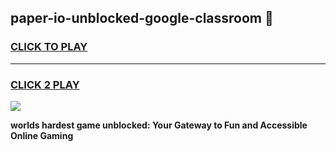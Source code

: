
## paper-io-unblocked-google-classroom 👋
<h3>
<a href="https://premium.freeplayer.one?title=paper-io-unblocked-google-classroom&ref=14F">CLICK TO PLAY</a></h3>
<hr>

<h3>
<a href="https://premium.freeplayer.one?title=paper-io-unblocked-google-classroom&ref=14F">CLICK 2 PLAY</a>
  
</h3>

<a href="https://premium.freeplayer.one?title=paper-io-unblocked-google-classroom&ref=12F/"><img src="https://clearcache.store/games.png"></a>


**worlds hardest game unblocked: Your Gateway to Fun and Accessible Online Gaming**
